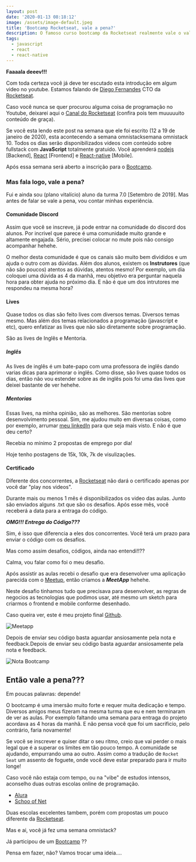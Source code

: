 ```yaml
---
layout: post
date: '2020-01-13 08:18:12'
image: /assets/image-default.jpeg
title: 'Bootcamp Rocketseat, vale a pena?'
description: O famoso curso bootcamp da Rocketseat realmente vale o valor?
tags:
  - javascript
  - react
  - react-native
---
```


**Faaaala deeev!!!**

Com toda certeza você já deve ter escutado esta introdução em algum video no youtube. Estamos falando de [Diego Fernandes](https://twitter.com/dieegosfhttps://twitter.com/dieegosf) CTO da [Rocketseat](https://rocketseat.com.br/).

Caso você nunca se quer procurou alguma coisa de programação no Youtube, deixarei aqui o [Canal do Rocketseat](https://www.youtube.com/channel/UCSfwM5u0Kce6Cce8_S72olghttps://www.youtube.com/channel/UCSfwM5u0Kce6Cce8_S72olg) (confira pois tem muuuuuito conteúdo de graça).

Se você esta lendo este post na semana que ele foi escrito (12 a 19 de janeiro de 2020), esta acontecendo a semana omnistacksemana omnistack 10. Todos os dias serão disponibilizados videos com conteúdo sobre fullstack com **JavaScript** totalmente gratuido. Você aprenderá [nodejs](https://nodejs.org/en/https://nodejs.org/en/) \[Backend], [React](https://reactjs.org/https://reactjs.org/) \[Frontend] e [React-native](https://facebook.github.io/react-native/https://facebook.github.io/react-native/) \[Mobile].

Após essa semana será aberto a inscrição para o [Bootcamp](https://rocketseat.com.br/bootcamp).

### Mas fala logo, vale a pena?

Fui e ainda sou (plano vitalício) aluno da turma 7.0 \[Setembro de 2019]. Mas antes de falar se vale a pena, vou contar minhas experiência.

#### Comunidade Discord

Assim que você se inscreve, já pode entrar na comunidade do discord dos alunos. Por incrivel que parece é uma comunidade muito grande e altamente engajada. Sério, precisei colocar no mute pois não consigo acompanhar hehehe.

O melhor desta comunidade é que os canais são muito bem divididos e um ajuda o outro com as dúvidas. Além dos alunos, existem os **Instrutores** (que não são poucos) atentos as dúvidas, atentos mesmo! Por exemplo, um dia coloquei uma dúvida as 4 da manhã, meu objetivo era perguntar naquela hora para obter ajuda no próximo dia. E não é que um dos intrutores me respondeu na mesma hora?

#### Lives

Quase todos os dias são feito lives com diversos temas. Diversos temas mesmo. Mas além dos temas relacionados a programação (javascript e etc), quero enfatizar as lives que não são diretamente sobre programação. 

São as lives de Inglês e Mentoria.

##### Inglês

As lives de inglês é um bate-papo com uma professora de inglês dando varias dicas para aprimorar o inglês. Como disse, são lives quase todos os dias, então não vou estender sobre as de inglês pois foi uma das lives que deixei bastante de ver hehehe.

##### Mentorias

Essas lives, na minha opinião, são as melhores. São mentorias sobre desenvolvimento pessoal. Sim, me ajudou muito em diversas coisas, como por exemplo, arrumar [meu linkedIn](https://www.linkedin.com/in/douglas-porto/https://www.linkedin.com/in/douglas-porto/) para que seja mais visto. E não é que deu certo?

Recebia no mínimo 2 propostas de emprego por dia!

Hoje tenho postagens de 15k, 10k, 7k de visulizações.

#### Certificado

Diferente dos concorrentes, a [Rocketseat](https://rocketseat.com.br/) não dará o certificado apenas por você dar "play nos videos". 

Durante mais ou menos 1 mês é disponibilizados os video das aulas. Junto são enviados alguns .txt que são os desafios.  Após esse mês, você receberá a data para a entraga do código.

***OMG!!! Entrega do Código???***

Sim, é isso que diferencia a eles dos concorrentes. Você terá um prazo para enviar o código com os desafios.

Mas como assim desafios, códigos, ainda nao entendi!!??

Calma, vou falar como foi o meu desafio.

Após assistir as aulas recebi o desafio que era desenvolver uma aplicação parecida com o [Meetup](https://www.meetup.com/pt-BR/), então criamos a ***MeetApp*** hehehe.

Neste desafio tinhamos tudo que precisava para desenvolver, as regras de negocios as tecnologias que podimos usar, até mesmo um sketch para criarmos o frontend e mobile conforme desenhado.

Caso queira ver, este é meu projeto final [Github](https://github.com/douglasporto/meetapp-gostack).

![Meetapp](/assets/meetapp.png "Meetapp")

Depois de enviar seu código basta aguardar ansiosamente pela nota e feedback.Depois de enviar seu código basta aguardar ansiosamente pela nota e feedback.

![Nota Bootcamp](/assets/nota-bootcamp.jpeg "Nota Bootcamp")

## Então vale a pena???

Em poucas palavras: depende!

O bootcamp é uma imersão muito forte e requer muita dedicação e tempo. Diversos amigos meus fizeram na mesma turma que eu e nem terminaram de ver as aulas. Por exemplo faltando uma semana para entraga do projeto acordava as 4 horas da manhã. E não pensa você que foi um sacrificio, pelo contrário, faria novamente!

Se você se inscrever e quiser ditar o seu ritmo, creio que vai perder o mais legal que é a superar os limites em tão pouco tempo. A comunidade se ajudando, empurrando uma ao outro. Assim como a tradução de `Rocket Seat` um assento de foguete, onde você deve estar preparado para ir muito longe!

Caso você não estaja com tempo, ou na "vibe" de estudos intensos, aconselho duas outras escolas online de programação.
 - [Alura](https://www.alura.com.br/)
 - [Schoo of Net](https://www.schoolofnet.com/)

Duas escolas excelentes tambem, porém com propostas um pouco diferente da [Rocketseat](https://rocketseat.com.br/).


Mas e ai, você já fez uma semana omnistack?

Já participou de um [Bootcamp](https://rocketseat.com.br/bootcamp) ??

Pensa em fazer, não? Vamos trocar uma ideia....
